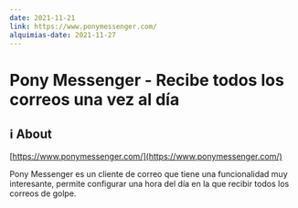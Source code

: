 ```yaml
---
date: 2021-11-21
link: https://www.ponymessenger.com/
alquimias-date: 2021-11-27
---
```


# Pony Messenger - Recibe todos los correos una vez al día

## ℹ️ About

[https://www.ponymessenger.com/](https://www.ponymessenger.com/)

Pony Messenger es un cliente de correo que tiene una funcionalidad muy interesante, permite configurar una hora del día en la que recibir todos los correos de golpe. 


